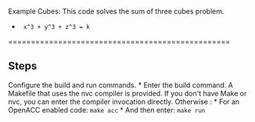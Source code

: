 Example Cubes: This code solves the sum of three cubes problem.
 *      x^3 + y^3 + z^3 = k
=================================================
## Steps

Configure the build and run commands.
    * Enter the build command. A Makefile that uses the nvc compiler is provided. If you don't have Make or nvc, you can enter the compiler invocation directly. Otherwise :
        * For an OpenACC enabled code: `make acc`
    * And then enter: `make run`